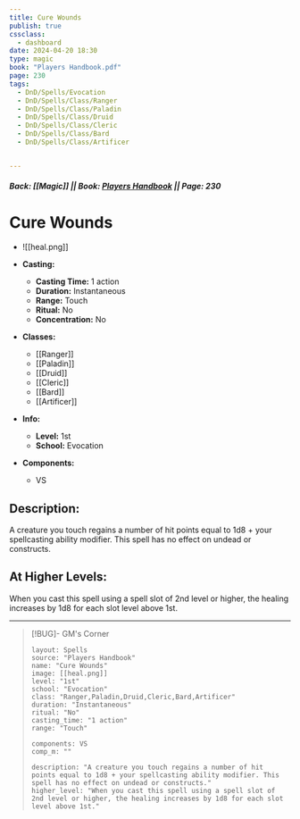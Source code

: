 ```yaml
---
title: Cure Wounds
publish: true
cssclass:
  - dashboard
date: 2024-04-20 18:30
type: magic
book: "Players Handbook.pdf"
page: 230
tags:
  - DnD/Spells/Evocation
  - DnD/Spells/Class/Ranger
  - DnD/Spells/Class/Paladin
  - DnD/Spells/Class/Druid
  - DnD/Spells/Class/Cleric
  - DnD/Spells/Class/Bard
  - DnD/Spells/Class/Artificer


---
```


##### Back: [[Magic]] || Book: [Players Handbook](https://drive.google.com/drive/folders/1O5bhpYizcIT5xxAoLOuzCRht_PVS7VSG?usp=sharing) || Page: 230

# Cure Wounds
- ![[heal.png]]
- **Casting:**
    - **Casting Time:** 1 action
    - **Duration:** Instantaneous
    - **Range:** Touch
    - **Ritual:** No
    - **Concentration:** No
- **Classes:**
    - [[Ranger]]
    - [[Paladin]]
    - [[Druid]]
    - [[Cleric]]
    - [[Bard]]
    - [[Artificer]]

- **Info:**
    - **Level:** 1st
    - **School:** Evocation
- **Components:**
    - VS


## Description:
A creature you touch regains a number of hit points equal to 1d8 + your spellcasting ability modifier. This spell has no effect on undead or constructs.

## At Higher Levels:
When you cast this spell using a spell slot of 2nd level or higher, the healing increases by 1d8 for each slot level above 1st.

---

> [!BUG]- GM's Corner
>
> ```statblock
> layout: Spells
> source: "Players Handbook"
> name: "Cure Wounds"
> image: [[heal.png]]
> level: "1st"
> school: "Evocation"
> class: "Ranger,Paladin,Druid,Cleric,Bard,Artificer"
> duration: "Instantaneous"
> ritual: "No"
> casting_time: "1 action"
> range: "Touch"
>
> components: VS
> comp_m: ""
>
> description: "A creature you touch regains a number of hit points equal to 1d8 + your spellcasting ability modifier. This spell has no effect on undead or constructs."
> higher_level: "When you cast this spell using a spell slot of 2nd level or higher, the healing increases by 1d8 for each slot level above 1st."
> ```

